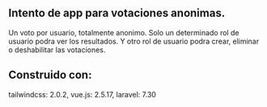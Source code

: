 ## Intento de app para votaciones anonimas.

Un voto por usuario, totalmente anonimo. Solo un determinado rol de usuario podra ver los resultados. Y otro rol de usuario podra crear, eliminar o deshabilitar las votaciones.

## Construido con:
tailwindcss: 2.0.2,
vue.js: 2.5.17,
laravel: 7.30
